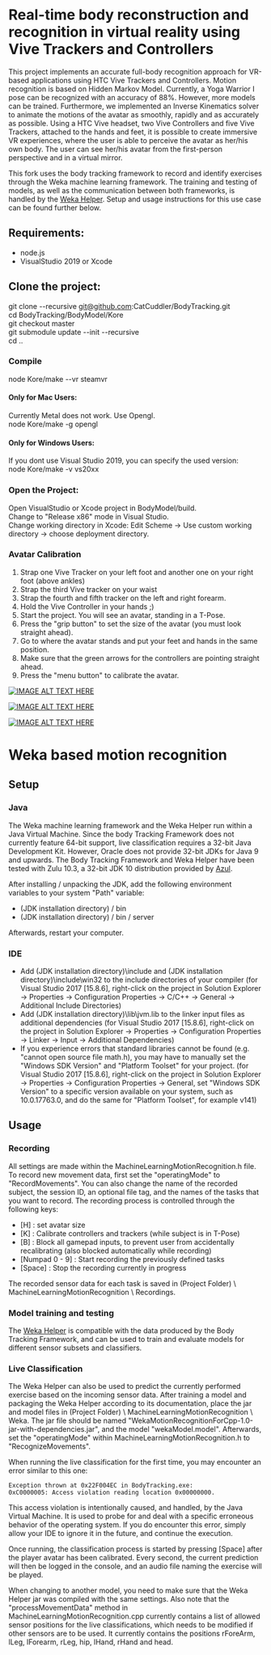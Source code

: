 


# Real-time body reconstruction and recognition in virtual reality using Vive Trackers and Controllers

This project implements an accurate full-body recognition approach for VR-based applications using HTC Vive Trackers and Controllers. Motion recognition is based on Hidden Markov Model. Currently, a Yoga Warrior I pose can be recognized with an accuracy of 88%. However, more models can be trained. Furthermore, we implemented an Inverse Kinematics solver to animate the motions of the avatar as smoothly, rapidly and as accurately as possible. Using a HTC Vive headset, two Vive Controllers and five Vive Trackers, attached to the hands and feet, it is possible to create immersive VR experiences, where the user is able to perceive the avatar as her/his own body. The user can see her/his avatar from the first-person perspective and in a virtual mirror.

This fork uses the body tracking framework to record and identify exercises through the Weka machine learning framework. The training and testing of models, as well as the communication between both frameworks, is handled by the [Weka Helper](https://github.com/riruroman/WekaHelper). Setup and usage instructions for this use case can be found further below.

## Requirements:
- node.js
- VisualStudio 2019 or Xcode

## Clone the project:
git clone --recursive git@github.com:CatCuddler/BodyTracking.git <br />
cd BodyTracking/BodyModel/Kore <br />
git checkout master <br />
git submodule update --init --recursive <br />
cd .. <br />

### Compile
node Kore/make --vr steamvr

#### Only for Mac Users:
Currently Metal does not work. Use Opengl. <br />
node Kore/make -g opengl

#### Only for Windows Users:
If you dont use Visual Studio 2019, you can specify the used version: <br />
node Kore/make -v vs20xx

### Open the Project:
Open VisualStudio or Xcode project in BodyModel/build. <br />
Change to "Release x86" mode in Visual Studio. <br />
Change working directory in Xcode: Edit Scheme -> Use custom working directory -> choose deployment directory.


### Avatar Calibration
1. Strap one Vive Tracker on your left foot and another one on your right foot (above ankles)
2. Strap the third Vive tracker on your waist
3. Strap the fourth and fifth tracker on the left and right forearm.
4. Hold the Vive Controller in your hands ;)
5. Start the project. You will see an avatar, standing in a T-Pose.
6. Press the "grip button" to set the size of the avatar (you must look straight ahead).
7. Go to where the avatar stands and put your feet and hands in the same position.
8. Make sure that the green arrows for the controllers are pointing straight ahead.
9. Press the "menu button" to calibrate the avatar.

[![IMAGE ALT TEXT HERE](https://img.youtube.com/vi/x4SS8_-XY38/0.jpg)](https://youtu.be/x4SS8_-XY38)

[![IMAGE ALT TEXT HERE](https://img.youtube.com/vi/F6yFdpnhhoo/0.jpg)](https://youtu.be/F6yFdpnhhoo)

[![IMAGE ALT TEXT HERE](https://img.youtube.com/vi/q-yKLtrTodA/0.jpg)](https://youtu.be/q-yKLtrTodA)


# Weka based motion recognition

## Setup

### Java

The Weka machine learning framework and the Weka Helper run within a Java Virtual Machine. Since the body Tracking Framework does not currently feature 64-bit support, live classification requires a 32-bit Java Development Kit. However, Oracle does not provide 32-bit JDKs for Java 9 and upwards. The Body Tracking Framework and Weka Helper have been tested with Zulu 10.3, a 32-bit JDK 10 distribution provided by [Azul](https://www.azul.com/downloads/zulu/).

After installing / unpacking the JDK, add the following environment variables to your system "Path" variable:

- (JDK installation directory) / bin
- (JDK installation directory) / bin / server

Afterwards, restart your computer.

### IDE

- Add (JDK installation directory)\include and (JDK installation directory)\include\win32 to the include directories of your compiler
(for Visual Studio 2017 [15.8.6], right-click on the project in Solution Explorer -> Properties -> Configuration Properties -> C/C++ -> General -> Additional Include Directories)
- Add (JDK installation directory)\lib\jvm.lib to the linker input files as additional dependencies
(for Visual Studio 2017 [15.8.6], right-click on the project in Solution Explorer -> Properties -> Configuration Properties -> Linker -> Input -> Additional Dependencies)
- If you experience errors that standard libraries cannot be found (e.g. "cannot open source file math.h), you may have to manually set the "Windows SDK Version" and "Platform Toolset" for your project. 
(for Visual Studio 2017 [15.8.6], right-click on the project in Solution Explorer -> Properties -> Configuration Properties -> General, set "Windows SDK Version" to a specific version available on your system, such as 10.0.17763.0, and do the same for "Platform Toolset", for example v141)


## Usage

### Recording

All settings are made within the MachineLearningMotionRecognition.h file. To record new movement data, first set the "operatingMode" to "RecordMovements". You can also change the name of the recorded subject, the session ID, an optional file tag, and the names of the tasks that you want to record. The recording process is controlled through the following keys:

- [H] : set avatar size 
- [K] : Calibrate controllers and trackers (while subject is in T-Pose)
- [B] : Block all gamepad inputs, to prevent user from accidentally recalibrating (also blocked automatically while recording)
- [Numpad 0 - 9] : Start recording the previously defined tasks
- [Space] : Stop the recording currently in progress

The recorded sensor data for each task is saved in 
(Project Folder) \ MachineLearningMotionRecognition \ Recordings.

### Model training and testing
The [Weka Helper](https://github.com/riruroman/WekaHelper) is compatible with the data produced by the Body Tracking Framework, and can be used to train and evaluate models for different sensor subsets and classifiers.

### Live Classification
The Weka Helper can also be used to predict the currently performed exercise based on the incoming sensor data. After training a model and packaging the Weka Helper according to its documentation, place the jar and model files in (Project Folder) \ MachineLearningMotionRecognition \ Weka. The jar file should be named "WekaMotionRecognitionForCpp-1.0-jar-with-dependencies.jar", and the model "wekaModel.model". Afterwards, set the "operatingMode" within MachineLearningMotionRecognition.h to "RecognizeMovements". 

When running the live classification for the first time, you may encounter an error similar to this one:
	
	Exception thrown at 0x22F004EC in BodyTracking.exe:
	0xC0000005: Access violation reading location 0x00000000.
	
This access violation is intentionally caused, and handled, by the Java Virtual Machine.	It is used to probe	for and deal with a specific erroneous behavior of the operating system. If you do encounter this error, simply allow your IDE to ignore it in the future, and continue the execution.

Once running, the classification process is started by pressing [Space] after the player avatar has been calibrated. Every second, the current prediction will then be logged in the console, and an audio file naming the exercise will be played.

When changing to another model, you need to make sure that the Weka Helper jar was compiled with the same settings. Also note that the "processMovementData" method in MachineLearningMotionRecognition.cpp currently contains a list of allowed sensor positions for the live classifications, which needs to be modified if other sensors are to be used. It currently contains the positions rForeArm, lLeg, lForearm, rLeg, hip, lHand, rHand and head.